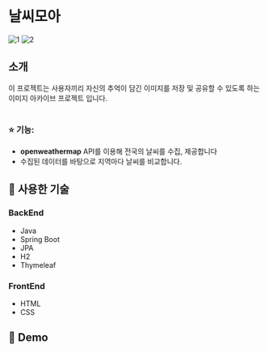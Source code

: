# **날씨모아**
![1](https://user-images.githubusercontent.com/24227385/221663763-e36ffacb-f89b-4316-9808-f7acf8455a3a.png)
![2](https://user-images.githubusercontent.com/24227385/221663778-97c0054e-ec60-4e38-a373-f28f456ddd22.png)


## **소개**
이 프로젝트는 사용자끼리 자신의 추억이 담긴 이미지를 저장 및 공유할 수 있도록 하는
이미지 아카이브 프로젝트 입니다.
<br/>
<br/>
### :star: **기능**:
- **openweathermap** API를 이용해 전국의 날씨를 수집, 제공합니다
- 수집된 데이터를 바탕으로 지역마다 날씨를 비교합니다.

## 🚀 **사용한 기술**
### **BackEnd**
- Java
- Spring Boot
- JPA
- H2
- Thymeleaf
### **FrontEnd**
- HTML
- CSS

## 🔗 **Demo**
